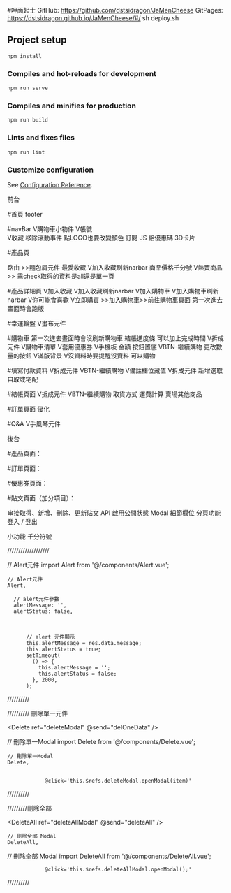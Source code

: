 #呷面起士
GitHub: https://github.com/dstsidragon/JaMenCheese
GitPages: https://dstsidragon.github.io/JaMenCheese/#/
sh deploy.sh
## Project setup
```
npm install
```

### Compiles and hot-reloads for development
```
npm run serve
```

### Compiles and minifies for production
```
npm run build
```

### Lints and fixes files
```
npm run lint
```

### Customize configuration
See [Configuration Reference](https://cli.vuejs.org/config/).

前台

#首頁
footer

#navBar
V購物車小物件
V帳號  
V收藏
移除滾動事件
點LOGO也要改變顏色
訂閱 JS  給優惠碼 
3D卡片

#產品頁

路由 >>麵包屑元件
最愛收藏
V加入收藏刷新narbar
商品價格千分號
V熱賣商品  >> 需check取得的資料是all還是單一頁

#產品詳細頁
V加入收藏
V加入收藏刷新narbar
V加入購物車
V加入購物車刷新narbar
V你可能會喜歡
V立即購買  >>加入購物車>>前往購物車頁面
第一次進去畫面時會跑版


#幸運輪盤
V畫布元件

#購物車
第一次進去畫面時會沒刷新購物車
結帳進度條  可以加上完成時間
V拆成元件
V購物車清單 
V套用優惠券
V手機板 金額 按鈕置底
VBTN-繼續購物
更改數量的按鈕
V滿版背景
V沒資料時要提醒沒資料  可以購物

#填寫付款資料
V拆成元件
VBTN-繼續購物
V備註欄位藏值
V拆成元件
新增選取 自取或宅配

#結帳頁面
V拆成元件
VBTN-繼續購物
取貨方式
運費計算
賣場其他商品

#訂單頁面
優化

#Q&A
V手風琴元件

後台

#產品頁面：


#訂單頁面：


#優惠券頁面：



#貼文頁面（加分項目）：

串接取得、新增、刪除、更新貼文 API
啟用公開狀態
Modal 細節欄位
分頁功能
登入 / 登出

小功能
千分符號





///////////////////

<!-- Alert元件 start -->
<Alert class="alert-position"  v-if="alertMessage" :message="alertMessage"
:status="alertStatus" />
<!-- Alert元件 end -->


// Alert元件
import Alert from '@/components/Alert.vue';


    // Alert元件
    Alert,

      // alert元件參數
      alertMessage: '',
      alertStatus: false,



          // alert 元件顯示
          this.alertMessage = res.data.message;
          this.alertStatus = true;
          setTimeout(
            () => {
              this.alertMessage = '';
              this.alertStatus = false;
            }, 2000,
          );

//////////


////////// 刪除單一元件

  <!-- 刪除單一Modal start-->
  <Delete ref="deleteModal"  @send="delOneData" />
  <!-- 刪除單一Modal end-->


// 刪除單一Modal
import Delete from '@/components/Delete.vue';

    // 刪除單一Modal
    Delete,

    
                @click='this.$refs.deleteModal.openModal(item)'
//////////

/////////刪除全部

  <!-- 刪除全部Modal start-->
  <DeleteAll ref="deleteAllModal"  @send="deleteAll" />
  <!-- 刪除全部Modal end-->

    // 刪除全部 Modal
    DeleteAll,

// 刪除全部 Modal
import DeleteAll from '@/components/DeleteAll.vue';

                @click='this.$refs.deleteAllModal.openModal();'

//////////


